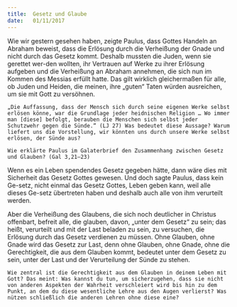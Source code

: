```yaml
---
title:  Gesetz und Glaube
date:   01/11/2017
---
```


Wie wir gestern gesehen haben, zeigte Paulus, dass Gottes Handeln an Abraham beweist, dass die Erlösung durch die Verheißung der Gnade und nicht durch das Gesetz kommt. Deshalb mussten die Juden, wenn sie gerettet wer-den wollten, ihr Vertrauen auf Werke zu ihrer Erlösung aufgeben und die Verheißung an Abraham annehmen, die sich nun im Kommen des Messias erfüllt hatte. Das gilt wirklich gleichermaßen für alle, ob Juden und Heiden, die meinen, ihre „guten“ Taten würden ausreichen, um sie mit Gott zu versöhnen. 

`„Die Auffassung, dass der Mensch sich durch seine eigenen Werke selbst erlösen könne, war die Grundlage jeder heidnischen Religion … Wo immer man [diese] befolgt, berauben die Menschen sich selbst jeder Schutzwehr gegen die Sünde.“ (LJ 27) Was bedeutet diese Aussage? Warum liefert uns die Vorstellung, wir könnten uns durch unsere Werke selbst erlösen, der Sünde aus?` 

`Wie erklärte Paulus im Galaterbrief den Zusammenhang zwischen Gesetz und Glauben? (Gal 3,21–23)` 

Wenn es ein Leben spendendes Gesetz gegeben hätte, dann wäre dies mit Sicherheit das Gesetz Gottes gewesen. Und doch sagte Paulus, dass kein Ge-setz, nicht einmal das Gesetz Gottes, Leben geben kann, weil alle dieses Ge-setz übertreten haben und deshalb auch alle von ihm verurteilt werden. 

Aber die Verheißung des Glaubens, die sich noch deutlicher in Christus offenbart, befreit alle, die glauben, davon, „unter dem Gesetz“ zu sein; das heißt, verurteilt und mit der Last beladen zu sein, zu versuchen, die Erlösung durch das Gesetz verdienen zu müssen. Ohne Glauben, ohne Gnade wird das Gesetz zur Last, denn ohne Glauben, ohne Gnade, ohne die Gerechtigkeit, die aus dem Glauben kommt, bedeutet unter dem Gesetz zu sein, unter der Last und der Verurteilung der Sünde zu stehen. 

`Wie zentral ist die Gerechtigkeit aus dem Glauben in deinem Leben mit Gott? Das meint: Was kannst du tun, um sicherzugehen, dass sie nicht von anderen Aspekten der Wahrheit verschleiert wird bis hin zu dem Punkt, an dem du diese wesentliche Lehre aus den Augen verlierst? Was nützen schließlich die anderen Lehren ohne diese eine?`